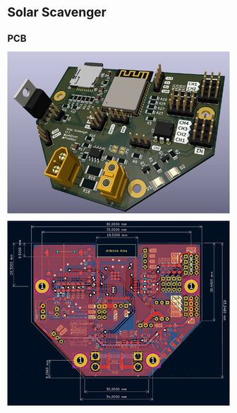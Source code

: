 # Solar Scavenger

## PCB

![PCB_Render](./Images/PCB_Render_v1.1.jpg)

![PCB_Editor](./Images/PCB_Editor_v1.1.jpg)

